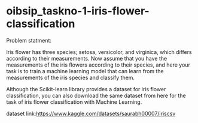 # oibsip_taskno-1-iris-flower-classification

Problem statment:

Iris flower has three species; setosa, versicolor, and virginica, which differs according to their measurements. Now assume that you have the measurements of the iris flowers according to their species, and here your task is to train a machine learning model that can learn from the measurements of the iris species and classify them.

Although the Scikit-learn library provides a dataset for iris flower classification, you can also download the same dataset from here for the task of iris flower classification with Machine Learning.

dataset link:https://www.kaggle.com/datasets/saurabh00007/iriscsv
